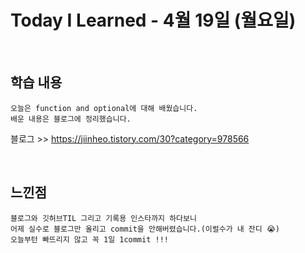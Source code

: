 # Today I Learned - 4월 19일 (월요일)

<br>

## 학습 내용
```
오늘은 function and optional에 대해 배웠습니다.
배운 내용은 블로그에 정리했습니다.
```
블로그 >> <https://jiinheo.tistory.com/30?category=978566>

<br>

## 느낀점
```
블로그와 깃허브TIL 그리고 기록용 인스타까지 하다보니
어제 실수로 블로그만 올리고 commit을 안해버렸습니다.(이럴수가 내 잔디 😭)
오늘부턴 빠뜨리지 않고 꼭 1일 1commit !!!
```
